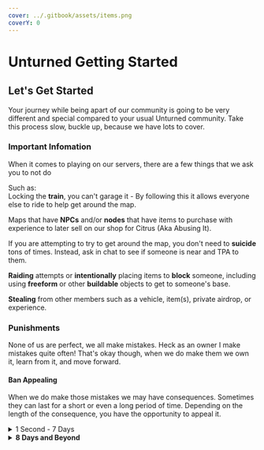 ```yaml
---
cover: ../.gitbook/assets/items.png
coverY: 0
---
```


# Unturned Getting Started

## Let's Get Started <a href="#lets-get-started" id="lets-get-started"></a>

Your journey while being apart of our community is going to be very different and special compared to your usual Unturned community. Take this process slow, buckle up, because we have lots to cover.

### Important Infomation <a href="#important-infomation" id="important-infomation"></a>

When it comes to playing on our servers, there are a few things that we ask you to not do

Such as: \
Locking the **train**, you can't garage it - By following this it allows everyone else to ride to help get around the map.

Maps that have **NPCs** and/or **nodes** that have items to purchase with experience to later sell on our shop for Citrus (Aka Abusing It).

If you are attempting to try to get around the map, you don't need to **suicide** tons of times. Instead, ask in chat to see if someone is near and TPA to them.

**Raiding** attempts or **intentionally** placing items to **block** someone, including using **freeform** or other **buildable** objects to get to someone's base.

**Stealing** from other members such as a vehicle, item(s), private airdrop, or experience.

### Punishments <a href="#punishments" id="punishments"></a>

None of us are perfect, we all make mistakes. Heck as an owner I make mistakes quite often! That's okay though, when we do make them we own it, learn from it, and move forward.

#### Ban Appealing <a href="#ban-appealing" id="ban-appealing"></a>

When we do make those mistakes we may have consequences. Sometimes they can last for a short or even a long period of time. Depending on the length of the consequence, you have the opportunity to appeal it.

<details>

<summary>1 Second - 7 Days</summary>

You may not appeal unless the staff member is at fault.

</details>

<details>

<summary><strong>8 Days and Beyond</strong></summary>

You may attempt to appeal your ban.

</details>
